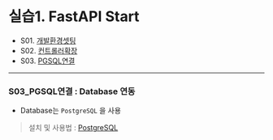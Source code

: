 # 실습1. FastAPI Start

- S01. [개발환경셋팅](./S01_개발환경셋팅.md) 
- S02. [컨트롤러확장](./S02_컨트롤러확장.md)
- S03. [PGSQL연결  ](./S03_PGSQL연결.md)

---

### S03_PGSQL연결 : Database 연동

- Database는 `PostgreSQL` 을 사용
> 설치 및 사용법 : [PostgreSQL](https://github.com/JaceKim-TheAL/D2502_PostgreSQL)

